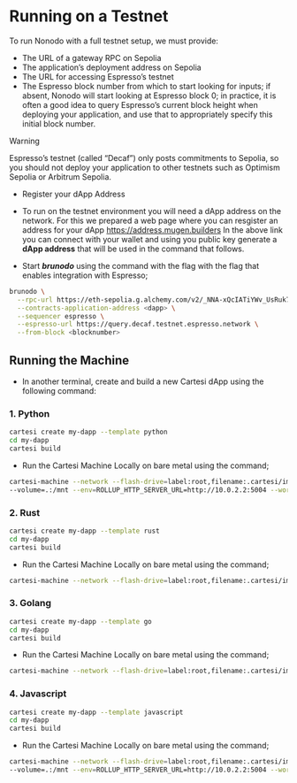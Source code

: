 # Running on a Testnet

To run Nonodo with a full testnet setup, we must provide:

- The URL of a gateway RPC on Sepolia
- The application’s deployment address on Sepolia
- The URL for accessing Espresso’s testnet
- The Espresso block number from which to start looking for inputs; if absent, Nonodo will start looking at Espresso block 0; in practice, it is often a good idea to query Espresso’s current block height when deploying your application, and use that to appropriately specify this initial block number.

> [!WARNING]
> Espresso’s testnet (called “Decaf”) only posts commitments to Sepolia, so you should not deploy your application to other testnets such as Optimism Sepolia or Arbitrum Sepolia.

- Register your dApp Address

- To run on the testnet environment you will need a dApp address on the network. For this we prepared a web page where you can resgister an address for your dApp
  https://address.mugen.builders
  In the above link you can connect with your wallet and using you public key generate a **dApp address** that will be used in the command that follows.

- Start **_brunodo_** using the command with the flag with the flag that enables integration with Espresso;

```bash
brunodo \
  --rpc-url https://eth-sepolia.g.alchemy.com/v2/_NNA-xQcIATiYWv_UsRuk7BGLmrbxcvM \
  --contracts-application-address <dapp> \
  --sequencer espresso \
  --espresso-url https://query.decaf.testnet.espresso.network \
  --from-block <blocknumber>
```

## Running the Machine

- In another terminal, create and build a new Cartesi dApp using the following command:

### 1. **Python**

```bash
cartesi create my-dapp --template python
cd my-dapp
cartesi build
```

- Run the Cartesi Machine Locally on bare metal using the command;

```bash
cartesi-machine --network --flash-drive=label:root,filename:.cartesi/image.ext2 \
--volume=.:/mnt --env=ROLLUP_HTTP_SERVER_URL=http://10.0.2.2:5004 --workdir=/mnt -- python dapp.py
```

### 2. **Rust**

```bash
cartesi create my-dapp --template rust
cd my-dapp
cartesi build
```

- Run the Cartesi Machine Locally on bare metal using the command;

```bash
cartesi-machine --network --flash-drive=label:root,filename:.cartesi/image.ext2 --env=ROLLUP_HTTP_SERVER_URL=http://10.0.2.2:5004 -- /opt/cartesi/dapp/dapp
```

### 3. **Golang**

```bash
cartesi create my-dapp --template go
cd my-dapp
cartesi build
```

- Run the Cartesi Machine Locally on bare metal using the command;

```bash
cartesi-machine --network --flash-drive=label:root,filename:.cartesi/image.ext2 --env=ROLLUP_HTTP_SERVER_URL=http://10.0.2.2:5004 -- /opt/cartesi/dapp/dapp
```

### 4. **Javascript**

```bash
cartesi create my-dapp --template javascript
cd my-dapp
cartesi build
```

- Run the Cartesi Machine Locally on bare metal using the command;

```bash
cartesi-machine --network --flash-drive=label:root,filename:.cartesi/image.ext2 \
--volume=.:/mnt --env=ROLLUP_HTTP_SERVER_URL=http://10.0.2.2:5004 --workdir=/opt/cartesi/dapp -- node index
```
